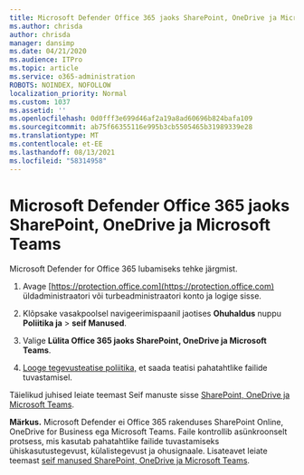 ```yaml
---
title: Microsoft Defender Office 365 jaoks SharePoint, OneDrive ja Microsoft Teams
ms.author: chrisda
author: chrisda
manager: dansimp
ms.date: 04/21/2020
ms.audience: ITPro
ms.topic: article
ms.service: o365-administration
ROBOTS: NOINDEX, NOFOLLOW
localization_priority: Normal
ms.custom: 1037
ms.assetid: ''
ms.openlocfilehash: 0d0fff3e699d46af2a19a8ad60696b824bafa109
ms.sourcegitcommit: ab75f66355116e995b3cb5505465b31989339e28
ms.translationtype: MT
ms.contentlocale: et-EE
ms.lasthandoff: 08/13/2021
ms.locfileid: "58314958"
---
```

# <a name="microsoft-defender-for-office-365-for-sharepoint-onedrive-and-microsoft-teams"></a>Microsoft Defender Office 365 jaoks SharePoint, OneDrive ja Microsoft Teams

Microsoft Defender for Office 365 lubamiseks tehke järgmist.

1. Avage [https://protection.office.com](https://protection.office.com) üldadministraatori või turbeadministraatori konto ja logige sisse.

2. Klõpsake vasakpoolsel navigeerimispaanil jaotises **Ohuhaldus** nuppu **Poliitika ja** \> **seif Manused**.

3. Valige **Lülita Office 365 jaoks SharePoint, OneDrive ja Microsoft Teams**.

4. [Looge tegevusteatise poliitika,](https://docs.microsoft.com/microsoft-365/compliance/create-activity-alerts) et saada teatisi pahatahtlike failide tuvastamisel.

Täielikud juhised leiate teemast Seif manuste sisse [SharePoint, OneDrive ja Microsoft Teams](https://docs.microsoft.com/microsoft-365/security/office-365-security/turn-on-atp-for-spo-odb-and-teams).

**Märkus.** Microsoft Defender ei Office 365 rakenduses SharePoint Online, OneDrive for Business ega Microsoft Teams. Faile kontrollib asünkroonselt protsess, mis kasutab pahatahtlike failide tuvastamiseks ühiskasutustegevust, külalistegevust ja ohusignaale. Lisateavet leiate teemast [seif manused SharePoint, OneDrive ja Microsoft Teams](https://docs.microsoft.com/microsoft-365/security/office-365-security/atp-for-spo-odb-and-teams).
